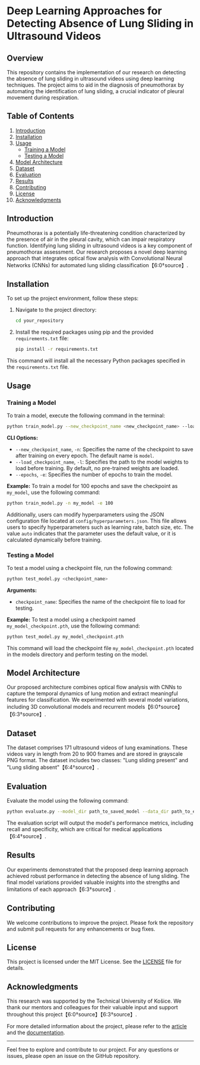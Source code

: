 # Deep Learning Approaches for Detecting Absence of Lung Sliding in Ultrasound Videos

## Overview

This repository contains the implementation of our research on detecting the absence of lung sliding in ultrasound videos using deep learning techniques. The project aims to aid in the diagnosis of pneumothorax by automating the identification of lung sliding, a crucial indicator of pleural movement during respiration.

## Table of Contents

1. [Introduction](#introduction)
2. [Installation](#installation)
3. [Usage](#usage)
   - [Training a Model](#training-a-model)
   - [Testing a Model](#testing-a-model)
4. [Model Architecture](#model-architecture)
5. [Dataset](#dataset)
6. [Evaluation](#evaluation)
7. [Results](#results)
8. [Contributing](#contributing)
9. [License](#license)
10. [Acknowledgments](#acknowledgments)

## Introduction

Pneumothorax is a potentially life-threatening condition characterized by the presence of air in the pleural cavity, which can impair respiratory function. Identifying lung sliding in ultrasound videos is a key component of pneumothorax assessment. Our research proposes a novel deep learning approach that integrates optical flow analysis with Convolutional Neural Networks (CNNs) for automated lung sliding classification【6:0†source】.

## Installation

To set up the project environment, follow these steps:

1. Navigate to the project directory:
    ```bash
    cd your_repository
    ```

2. Install the required packages using pip and the provided `requirements.txt` file:
    ```bash
    pip install -r requirements.txt
    ```

This command will install all the necessary Python packages specified in the `requirements.txt` file.

## Usage

### Training a Model

To train a model, execute the following command in the terminal:

```bash
python train_model.py --new_checkpoint_name <new_checkpoint_name> --load_checkpoint_name <load_checkpoint_name> --epochs <epochs>
```

**CLI Options:**

- `--new_checkpoint_name`, `-n`: Specifies the name of the checkpoint to save after training on every epoch. The default name is `model`.
- `--load_checkpoint_name`, `-l`: Specifies the path to the model weights to load before training. By default, no pre-trained weights are loaded.
- `--epochs`, `-e`: Specifies the number of epochs to train the model.

**Example:**
To train a model for 100 epochs and save the checkpoint as `my_model`, use the following command:

```bash
python train_model.py -n my_model -e 100
```

Additionally, users can modify hyperparameters using the JSON configuration file located at `config/hyperparameters.json`. This file allows users to specify hyperparameters such as learning rate, batch size, etc. The value `auto` indicates that the parameter uses the default value, or it is calculated dynamically before training.

### Testing a Model

To test a model using a checkpoint file, run the following command:

```bash
python test_model.py <checkpoint_name>
```

**Arguments:**

- `checkpoint_name`: Specifies the name of the checkpoint file to load for testing.

**Example:**
To test a model using a checkpoint named `my_model_checkpoint.pth`, use the following command:

```bash
python test_model.py my_model_checkpoint.pth
```

This command will load the checkpoint file `my_model_checkpoint.pth` located in the models directory and perform testing on the model.

## Model Architecture

Our proposed architecture combines optical flow analysis with CNNs to capture the temporal dynamics of lung motion and extract meaningful features for classification. We experimented with several model variations, including 3D convolutional models and recurrent models【6:0†source】【6:3†source】.

## Dataset

The dataset comprises 171 ultrasound videos of lung examinations. These videos vary in length from 20 to 900 frames and are stored in grayscale PNG format. The dataset includes two classes: "Lung sliding present" and "Lung sliding absent"【6:4†source】.

## Evaluation

Evaluate the model using the following command:

```bash
python evaluate.py --model_dir path_to_saved_model --data_dir path_to_evaluation_data
```

The evaluation script will output the model's performance metrics, including recall and specificity, which are critical for medical applications【6:4†source】.

## Results

Our experiments demonstrated that the proposed deep learning approach achieved robust performance in detecting the absence of lung sliding. The final model variations provided valuable insights into the strengths and limitations of each approach【6:3†source】.

## Contributing

We welcome contributions to improve the project. Please fork the repository and submit pull requests for any enhancements or bug fixes.

## License

This project is licensed under the MIT License. See the [LICENSE](LICENSE) file for details.

## Acknowledgments

This research was supported by the Technical University of Košice. We thank our mentors and colleagues for their valuable input and support throughout this project【6:0†source】【6:3†source】.

For more detailed information about the project, please refer to the [article](path/to/article.pdf) and the [documentation](path/to/docs.pdf).

---

Feel free to explore and contribute to our project. For any questions or issues, please open an issue on the GitHub repository.
